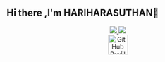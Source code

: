 
## Hi there ,I'm HARIHARASUTHAN👋 
<!--
**RedEye1003/RedEye1003** is a ✨ _special_ ✨ repository because its `README.md` (this file) appears on your GitHub profile.

Here are some ideas to get you started:

- 🔭 I’m currently working on ...
- 🌱 I’m currently learning ...
- 👯 I’m looking to collaborate on ...
- 🤔 I’m looking for help with ...
- 💬 Ask me about ...
- 📫 How to reach me: ...
- 😄 Pronouns: ...
- ⚡ Fun fact: ...
-->

<p align="center">
  <a href="https://www.linkedin.com/in/harihara-suthan">
    <img src="https://skillicons.dev/icons?i=linkedin" />
  </a>
  <a href="https://www.instagram.com/_harihara_suthan_">
    <img src="https://skillicons.dev/icons?i=instagram" />
  </a>
  <a class="socialicon github" href="https://cyber.comolho.com/user/profile/hariharasuthan918/" target="_blank" rel="author" style="display: flex; justify-content: center; align-items: center;">
                <img src="https://cyber.comolho.com/static/img/logo.png" alt="GitHub Profile" width="45" height="45">
</a>
</p>

